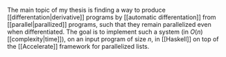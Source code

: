 The main topic of my thesis is finding a way to produce [[differentation|derivative]] programs by [[automatic differentation]] from [[parallel|parallized]] programs, such that they remain parallelized even when differentiated.
The goal is to implement such a system (in $O(n)$ [[complexity|time]]), on an input program of size $n$, in [[Haskell]] on top of the [[Accelerate]] framework for parallelized lists.